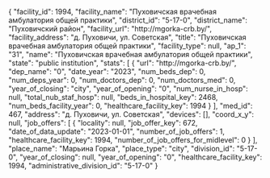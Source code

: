 {
    "facility_id": 1994,
    "facility_name": "Пуховичская врачебная амбулатория общей практики",
    "district_id": "5-17-0",
    "district_name": "Пуховичский район",
    "facility_url": "http:\/\/mgorka-crb.by\/",
    "facility_address": "д. Пуховичи, ул. Советская",
    "title": "Пуховичская врачебная амбулатория общей практики",
    "facility_type": null,
    "ap_1": "31",
    "name": "Пуховичская врачебная амбулатория общей практики",
    "state": "public institution",
    "stats": [
        {
            "url": "http:\/\/mgorka-crb.by\/",
            "dep_name": "0",
            "date_year": "2023",
            "num_beds_dep": 0,
            "num_deps_year": 0,
            "num_doctors_dep": 0,
            "num_doctors_med": 0,
            "year_of_closing": "city",
            "year_of_opening": "0",
            "num_nurse_in_hosp": null,
            "total_nub_staf_hosp": null,
            "beds_in_hospital_key": 2468,
            "num_beds_facility_year": 0,
            "healthcare_facility_key": 1994
        }
    ],
    "med_id": 467,
    "address": "д. Пуховичи, ул. Советская",
    "devices": [],
    "coord_x_y": null,
    "job_offers": [
        {
            "locality": null,
            "job_offer_key": 672,
            "date_of_data_update": "2023-01-01",
            "number_of_job_offers": 1,
            "healthcare_facility_key": 1994,
            "number_of_job_offers_for_midlevel": 0
        }
    ],
    "place_name": "Марьина Горка",
    "place_type": "city",
    "division_id": "5-17-0",
    "year_of_closing": null,
    "year_of_opening": "0",
    "healthcare_facility_key": 1994,
    "administrative_division_id": "5-17-0"
}
